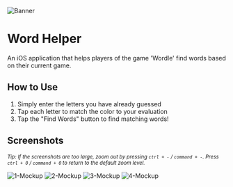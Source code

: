 ![Banner](https://ryantrent.com/_next/image?url=%2Fstatic%2Fimages%2Fproject_images%2Fwordhelper%2Fbanner.png&w=640&q=75)

# Word Helper

An iOS application that helps players of the game 'Wordle' find words based on their current game.

## How to Use
1. Simply enter the letters you have already guessed
2. Tap each letter to match the color to your evaluation
3. Tap the "Find Words" button to find matching words!

## Screenshots
<sub>*Tip: If the screenshots are too large, zoom out by pressing `ctrl + -` / `command + -`. Press `ctrl + 0` / `command + 0` to return to the default zoom level.*</sub>

![1-Mockup](https://ryantrent.com/_next/image?url=%2Fstatic%2Fimages%2Fproject_images%2Fwordhelper%2Fscreenshot1.png&w=256&q=75)
![2-Mockup](https://ryantrent.com/_next/image?url=%2Fstatic%2Fimages%2Fproject_images%2Fwordhelper%2Fscreenshot2.png&w=256&q=75)
![3-Mockup](https://ryantrent.com/_next/image?url=%2Fstatic%2Fimages%2Fproject_images%2Fwordhelper%2Fscreenshot3.png&w=256&q=75)
![4-Mockup](https://ryantrent.com/_next/image?url=%2Fstatic%2Fimages%2Fproject_images%2Fwordhelper%2Fscreenshot4.png&w=256&q=75)
